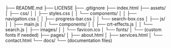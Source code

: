 ├── README.md
├── LICENSE
├── .gitignore
├── index.html
├── assets/
│   ├── css/
│   │   ├── styles.css
│   │   └── components/
│   │       ├── navigation.css
│   │       ├── progress-bar.css
│   │       └── search-box.css
│   ├── js/
│   │   ├── main.js
│   │   └── components/
│   │       ├── crt-effects.js
│   │       └── search.js
│   ├── images/
│   │   └── favicon.ico
│   └── fonts/
│       └── (custom fonts if needed)
├── pages/
│   ├── about.html
│   ├── services.html
│   └── contact.html
└── docs/
    └── (documentation files)
